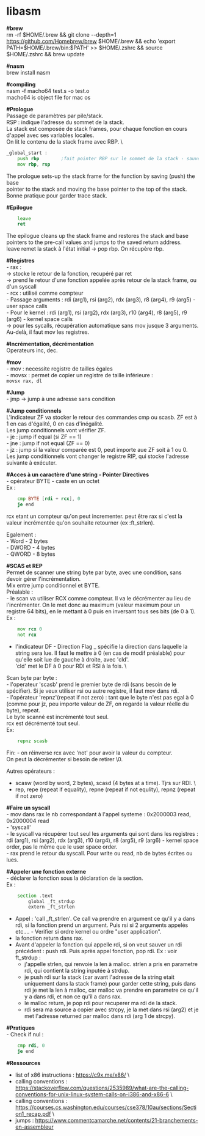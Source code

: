# libasm
<strong>#brew</strong> \
rm -rf $HOME/.brew && git clone --depth=1 https://github.com/Homebrew/brew $HOME/.brew && echo 'export PATH=$HOME/.brew/bin:$PATH' >> $HOME/.zshrc && source $HOME/.zshrc && brew update 

<strong>#nasm</strong> \
brew install nasm 

<strong>#compiling</strong> \
nasm -f macho64 test.s -o test.o \
macho64 is object file for mac os 

<strong>#Prologue</strong> \
Passage de paramètres par pile/stack. \
RSP : indique l'adresse du sommet de la stack. \
La stack est composée de stack frames, pour chaque fonction en cours d'appel avec ses variables locales. \
On lit le contenu de la stack frame avec RBP. \
```asm
_global_start : 
	push rbp		;fait pointer RBP sur le sommet de la stack - sauvegarde 
	mov rbp, rsp 
```
The prologue sets-up the stack frame for the function by saving (push) the base \
pointer to the stack and moving the base pointer to the top of the stack. \
Bonne pratique pour garder trace stack. 

<strong>#Epilogue</strong> 
```asm
	leave 
	ret 
```
The epilogue cleans up the stack frame and restores the stack and base pointers to the pre-call values and jumps to the saved return address. \
leave remet la stack à l'état initial -> pop rbp. On récupère rbp.

<strong>#Registres</strong> \
	- rax : \
		-> stocke le retour de la fonction, recupéré par ret \
		-> prend le retour d'une fonction appelée après retour de la stack frame, ou d'un syscall \
	- rcx : utilisé comme compteur \
	- Passage arguments : rdi (arg1), rsi (arg2), rdx (arg3), r8 (arg4), r9 (arg5) - user space calls \
	- Pour le kernel : rdi (arg1), rsi (arg2), rdx (arg3), r10 (arg4), r8 (arg5), r9 (arg6) - kernel space calls \
		-> pour les sycalls, récupération automatique sans mov jusque 3 arguments. Au-delà, il faut mov les registres. 

<strong>#Incrémentation, décrémentation</strong> \
Operateurs inc, dec.

<strong>#mov</strong> \
	- mov : necessite registre de tailles égales \
	- movsx : permet de copier un registre de taille inférieure : <code> movsx rax, dl </code> 

<strong>#Jump</strong> \
	- jmp -> jump à une adresse sans condition

<strong>#Jump conditionnels</strong> \
L'indicateur ZF va stocker le retour des commandes cmp ou scasb. ZF est à 1 en cas d'égalité, 0 en cas d'inégalité. \
Les jump conditionnels vont vérifier ZF. \
	- je : jump if equal (si ZF == 1) \
	- jne : jump if not equal (ZF == 0) \
	- jz : jump si la valeur comparée est 0, peut importe aue ZF soit à 1 ou 0. \
Les jump conditionnels vont changer le registre RIP, qui stocke l'adresse suivante à exécuter.

<strong>#Acces à un caractère d'une string - Pointer Directives</strong> \
	- opérateur BYTE - caste en un octet \
Ex : 
```asm
	cmp BYTE [rdi + rcx], 0 
	je end 
```
rcx etant un compteur qu'on peut incrementer. peut être rax si c'est la valeur incrémentée qu'on souhaite retourner (ex :ft_strlen). 

Egalement : \
	- Word - 2 bytes \
	- DWORD - 4 bytes \
	- QWORD - 8 bytes 

<strong>#SCAS et REP</strong> \
Permet de scanner une string byte par byte, avec une condition, sans devoir gérer l'incrémentation. \
Mix entre jump conditionnel et BYTE. \
Préalable : \
	-	le scan va utiliser RCX comme compteur. Il va le décrémenter au lieu de l'incrémenter. On le met donc au maximum (valeur maximum pour un registre 64 bits), en le mettant à 0 puis en inversant tous ses bits (de 0 à 1). \
	Ex : 
```asm
	mov rcx 0 
	not rcx 
```
-	l'indicateur DF - Direction Flag _ spécifie la direction dans laquelle la string sera lue. Il faut le mettre à 0 (en cas de modif préalable) pour qu'elle soit lue de gauche à droite, avec 'cld'. \
	'cld' met le DF à 0 pour RDI et RSI à la fois. \

Scan byte par byte : \
	- l'operateur 'scasb' prend le premier byte de rdi (sans besoin de le spécifier). Si je veux utiliser rsi ou autre registre, il faut mov dans rdi. \
	- l'opérateur 'repnz'(repeat if not zero) : tant que le byte n'est pas egal à 0 (comme pour jz, peu importe valeur de ZF, on regarde la valeur réelle du byte), repeat. \
	Le byte scanné est incrémenté tout seul. \
	rcx est décrémenté tout seul. \
	Ex: 
```asm
	repnz scasb
```
Fin:
	- on réinverse rcx avec 'not' pour avoir la valeur du compteur. \
	On peut la décrémenter si besoin de retirer \0. 

Autres opérateurs : 
- scasw (word by word, 2 bytes), scasd (4 bytes at a time). Tjrs sur RDI. \
- rep, repe (repeat if equality), repne (repeat if not equlity), repnz (repeat if not zero) 

<strong>#Faire un syscall</strong> \
	- mov dans rax le nb correspondant à l'appel systeme : 0x2000003 read, 0x2000004 read \
	- 'syscall' \
	- le syscall va récupérer tout seul les arguments qui sont dans les registres : rdi (arg1), rsi (arg2), rdx (arg3), r10 (arg4), r8 (arg5), r9 (arg6) - kernel space order, pas le même que le user space order. \
	- rax prend le retour du syscall. Pour write ou read, nb de bytes écrites ou lues. 

<strong>#Appeler une fonction externe</strong> \
	- déclarer la fonction sous la déclaration de la section. \
	Ex : 
```asm
	section .text 
		global _ft_strdup 
		extern _ft_strlen 
```
- Appel : 'call _ft_strlen'. Ce call va prendre en argument ce qu'il y a dans rdi, si la fonction prend un argument. Puis rsi si 2 arguments appelés etc.... - Verifier si ordre kernel ou ordre "user application". 
- la fonction return dans rax. 
- Avant d'appeler la fonction qui appelle rdi, si on veut sauver un rdi précédent : push rdi. Puis après appel fonction, pop rdi. 
Ex : voir ft_strdup :  
	- j'appelle strlen, qui renvoie la len à malloc. strlen a pris en parametre rdi, qui contient la string inputée à strdup. 
	- je push rdi sur la stack (car avant l'adresse de la string etait uniquement dans la stack frame) pour garder cette string, puis dans rdi je met la len à malloc, car malloc va prendre en parametre ce qu'il y a dans rdi, et non ce qu'il a dans rax. 
	- le malloc return, je pop rdi pour recuperer ma rdi de la stack. 
	- rdi sera ma source a copier avec strcpy, je la met dans rsi (arg2) et je met l'adresse returned par malloc dans rdi (arg 1 de strcpy). 

<strong>#Pratiques</strong> \
	- Check if nul : 
```asm
	cmp	rdi, 0 
	je end 
```

<strong>#Ressources</strong> 
- list of x86 instructions : https://c9x.me/x86/ \
- calling conventions : https://stackoverflow.com/questions/2535989/what-are-the-calling-conventions-for-unix-linux-system-calls-on-i386-and-x86-6 \
- calling conventions : https://courses.cs.washington.edu/courses/cse378/10au/sections/Section1_recap.pdf \
- jumps : https://www.commentcamarche.net/contents/21-branchements-en-assembleur 

